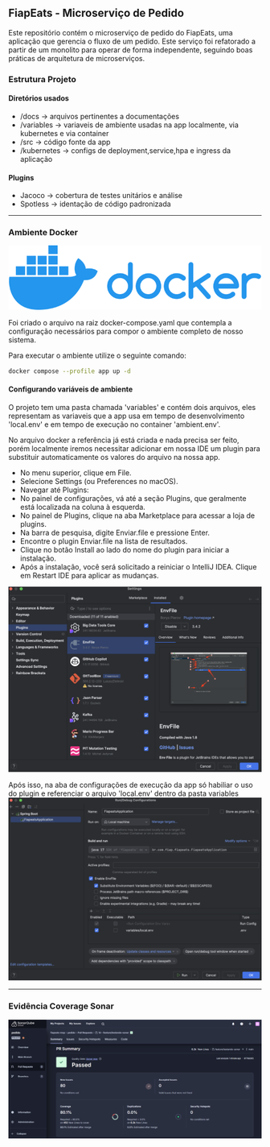 ## FiapEats - Microserviço de Pedido

Este repositório contém o microserviço de pedido do FiapEats, uma aplicação que gerencia o fluxo de um pedido. Este serviço foi refatorado a partir de um monolito para operar de forma independente, seguindo boas práticas de arquitetura de microserviços.

### Estrutura Projeto

#### Diretórios usados
- /docs -> arquivos pertinentes a documentações
- /variables -> variaveis de ambiente usadas na app localmente, via kubernetes e via container
- /src -> código fonte da app
- /kubernetes -> configs de deployment,service,hpa e ingress da aplicação

#### Plugins
- Jacoco -> cobertura de testes unitários e análise
- Spotless -> identação de código padronizada

---
### Ambiente Docker
![Ambiente Docker](docs/docker_logo.png)

Foi criado o arquivo na raiz docker-compose.yaml que contempla a configuração necessários para compor o ambiente completo de nosso sistema.

Para executar o ambiente utilize o seguinte comando:
```bash
docker compose --profile app up -d
```

#### Configurando variáveis de ambiente

O projeto tem uma pasta chamada 'variables' e contém dois arquivos, eles representam as variaveis que a app usa em tempo de desenvolvimento 'local.env' e em tempo de execução no container 'ambient.env'.

No arquivo docker a referência já está criada e nada precisa ser feito, porém localmente iremos necessitar adicionar em nossa IDE um plugin para substituir automaticamente os valores do arquivo na nossa app.

- No menu superior, clique em File.
- Selecione Settings (ou Preferences no macOS).
- Navegar até Plugins:
- No painel de configurações, vá até a seção Plugins, que geralmente está localizada na coluna à esquerda.
- No painel de Plugins, clique na aba Marketplace para acessar a loja de plugins.
- Na barra de pesquisa, digite Enviar.file e pressione Enter.
- Encontre o plugin Enviar.file na lista de resultados.
- Clique no botão Install ao lado do nome do plugin para iniciar a instalação.
- Após a instalação, você será solicitado a reiniciar o IntelliJ IDEA. Clique em Restart IDE para aplicar as mudanças.

![Plugin no Marketplace](docs/plugin.png)

Após isso, na aba de configurações de execução da app só habiliar o uso do plugin e referenciar o arquivo 'local.env' dentro da pasta variables
![Configuração do arquivo](docs/configure.png)


---
### Evidência Coverage Sonar
![Coverage_Sonar](docs/coverage-sonar-pedido.png)
